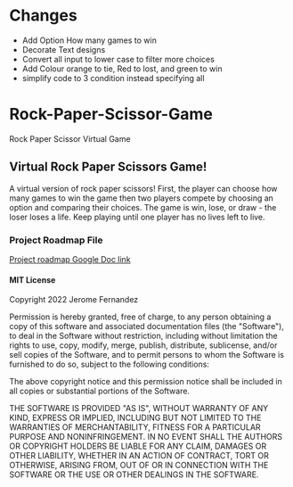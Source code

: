 # Changes
- Add Option How many games to win
- Decorate Text designs
- Convert all input to lower case to filter more choices
- Add Colour orange to tie, Red to lost, and green to win
- simplify code to 3 condition instead specifying all



# Rock-Paper-Scissor-Game
Rock Paper Scissor Virtual Game

## Virtual Rock Paper Scissors Game!

A virtual version of rock paper scissors! First, the player can choose how many games to win the game then 
two players compete by choosing an option and comparing their choices. The game is win, lose, or draw - the loser loses a life. Keep playing until one player has no lives left to live.

### Project Roadmap File
[Project roadmap Google Doc link](https://docs.google.com/document/d/15gKnuETX0Z-GodusE8Luvbn65flAFX-6kmnsh3VmR3o/edit?usp=sharing)

#### MIT License

Copyright 2022 Jerome Fernandez

Permission is hereby granted, free of charge, to any person obtaining a copy of this software and associated documentation files (the "Software"), to deal in the Software without restriction, including without limitation the rights to use, copy, modify, merge, publish, distribute, sublicense, and/or sell copies of the Software, and to permit persons to whom the Software is furnished to do so, subject to the following conditions:

The above copyright notice and this permission notice shall be included in all copies or substantial portions of the Software.

THE SOFTWARE IS PROVIDED "AS IS", WITHOUT WARRANTY OF ANY KIND, EXPRESS OR IMPLIED, INCLUDING BUT NOT LIMITED TO THE WARRANTIES OF MERCHANTABILITY, FITNESS FOR A PARTICULAR PURPOSE AND NONINFRINGEMENT. IN NO EVENT SHALL THE AUTHORS OR COPYRIGHT HOLDERS BE LIABLE FOR ANY CLAIM, DAMAGES OR OTHER LIABILITY, WHETHER IN AN ACTION OF CONTRACT, TORT OR OTHERWISE, ARISING FROM, OUT OF OR IN CONNECTION WITH THE SOFTWARE OR THE USE OR OTHER DEALINGS IN THE SOFTWARE.
